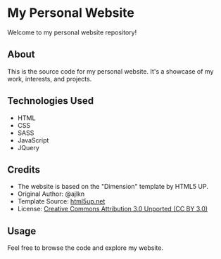 # My Personal Website

Welcome to my personal website repository!

## About

This is the source code for my personal website. It's a showcase of my work, interests, and projects.

## Technologies Used

- HTML
- CSS
- SASS
- JavaScript
- JQuery

## Credits

- The website is based on the "Dimension" template by HTML5 UP.
- Original Author: @ajlkn
- Template Source: [html5up.net](http://html5up.net)
- License: [Creative Commons Attribution 3.0 Unported (CC BY 3.0)](http://creativecommons.org/licenses/by/3.0/)

## Usage

Feel free to browse the code and explore my website.
